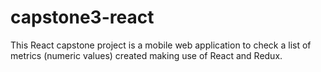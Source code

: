 # capstone3-react
This React capstone project is  a mobile web application to check a list of metrics (numeric values) created making use of React and Redux.
